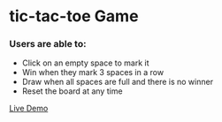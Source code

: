 # tic-tac-toe Game

### Users are able to:

- Click on an empty space to mark it
- Win when they mark 3 spaces in a row
- Draw when all spaces are full and there is no winner
- Reset the board at any time

<a href="https://wondrous-baklava-980dec.netlify.app/" target="_blank">Live Demo</a>
